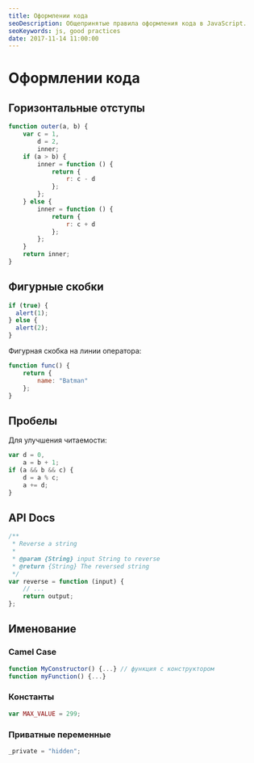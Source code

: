 ```yaml
---
title: Оформлении кода
seoDescription: Общепринятые правила оформления кода в JavaScript.
seoKeywords: js, good practices
date: 2017-11-14 11:00:00
---
```

# Оформлении кода

## Горизонтальные отступы

```js
function outer(a, b) {
    var c = 1,
        d = 2,
        inner;
    if (a > b) {
        inner = function () {
            return {
                r: c - d
            };
        };
    } else {
        inner = function () {
            return {
                r: c + d
            };
        };
    }
    return inner;
}
```

## Фигурные скобки

```js
if (true) {
  alert(1);
} else {
  alert(2);
}
```

Фигурная скобка на линии оператора:

```js
function func() {
    return {
        name: "Batman"
    };
}
```

## Пробелы 

Для улучшения читаемости:

```js
var d = 0,
    a = b + 1;
if (a && b && c) {
    d = a % c;
    a += d;
}
```

## API Docs

```js
/**
 * Reverse a string
 *
 * @param {String} input String to reverse
 * @return {String} The reversed string
 */
var reverse = function (input) {
    // ...
    return output;
};
```

## Именование

### Camel Case 

```js
function MyConstructor() {...} // функция с конструктором
function myFunction() {...}
```

### Константы 

```js
var MAX_VALUE = 299;
```

### Приватные переменные

```js
_private = "hidden";
```